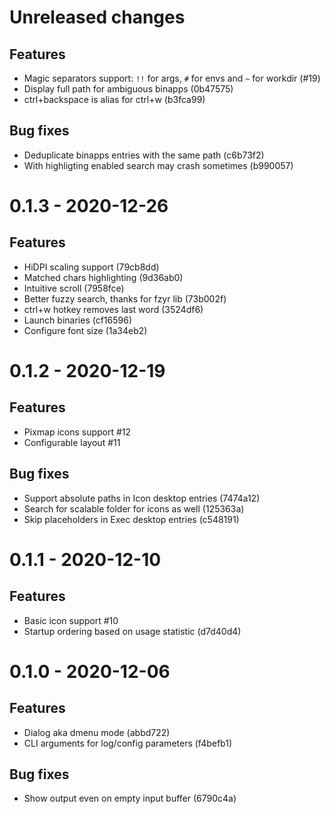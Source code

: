 # Unreleased changes

## Features

- Magic separators support: `!!` for args, `#` for envs and `~` for workdir (#19)
- Display full path for ambiguous binapps (0b47575)
- ctrl+backspace is alias for ctrl+w (b3fca99)

## Bug fixes

- Deduplicate binapps entries with the same path (c6b73f2)
- With highligting enabled search may crash sometimes (b990057)

# 0.1.3 - 2020-12-26

## Features

- HiDPI scaling support (79cb8dd)
- Matched chars highlighting (9d36ab0)
- Intuitive scroll (7958fce)
- Better fuzzy search, thanks for fzyr lib (73b002f)
- ctrl+w hotkey removes last word (3524df6)
- Launch binaries (cf16596)
- Configure font size (1a34eb2)

# 0.1.2 - 2020-12-19

## Features

- Pixmap icons support #12
- Configurable layout #11

## Bug fixes

- Support absolute paths in Icon desktop entries (7474a12)
- Search for scalable folder for icons as well (125363a)
- Skip placeholders in Exec desktop entries (c548191)

# 0.1.1 - 2020-12-10

## Features

- Basic icon support #10
- Startup ordering based on usage statistic (d7d40d4)

# 0.1.0 - 2020-12-06

## Features

- Dialog aka dmenu mode (abbd722)
- CLI arguments for log/config parameters (f4befb1)

## Bug fixes

- Show output even on empty input buffer (6790c4a)
